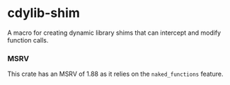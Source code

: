 # cdylib-shim
A macro for creating dynamic library shims that can intercept and modify function calls.

### MSRV
This crate has an MSRV of 1.88 as it relies on the `naked_functions` feature.
